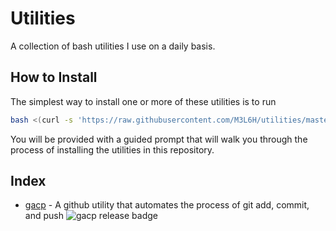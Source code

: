 # Utilities

A collection of bash utilities I use on a daily basis.

## How to Install

The simplest way to install one or more of these utilities is to run

```sh
bash <(curl -s 'https://raw.githubusercontent.com/M3L6H/utilities/master/download.sh')
```

You will be provided with a guided prompt that will walk you through the
process of installing the utilities in this repository.

## Index

- [gacp](https://github.com/M3L6H/utilities/tree/gacp) - A github utility that automates the process of git add, commit, and push ![gacp release badge](https://github.com/m3l6h/utilities/actions/workflows/release.yml/badge.svg?branch=gacp)
